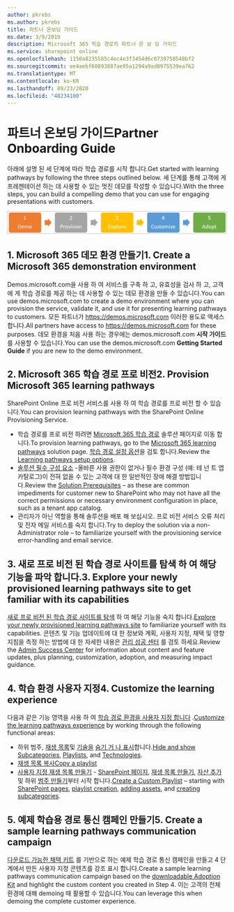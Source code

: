 ```yaml
---
author: pkrebs
ms.author: pkrebs
title: 파트너 온보딩 가이드
ms.date: 3/9/2019
description: Microsoft 365 학습 경로의 파트너 온 보 딩 가이드
ms.service: sharepoint online
ms.openlocfilehash: 1150a8235585c4ec4e3f3454d6c0739758548bf2
ms.sourcegitcommit: ee4aebf60893887ae95a1294a9ad8975539ea762
ms.translationtype: MT
ms.contentlocale: ko-KR
ms.lasthandoff: 09/23/2020
ms.locfileid: "48234100"
---
```

# <a name="partner-onboarding-guide"></a><span data-ttu-id="ed65a-103">파트너 온보딩 가이드</span><span class="sxs-lookup"><span data-stu-id="ed65a-103">Partner Onboarding Guide</span></span>
<span data-ttu-id="ed65a-104">아래에 설명 된 세 단계에 따라 학습 경로를 시작 합니다.</span><span class="sxs-lookup"><span data-stu-id="ed65a-104">Get started with learning pathways by following the three steps outlined below.</span></span> <span data-ttu-id="ed65a-105">세 단계를 통해 고객에 게 프레젠테이션 하는 데 사용할 수 있는 멋진 데모를 작성할 수 있습니다.</span><span class="sxs-lookup"><span data-stu-id="ed65a-105">With the three steps, you can build a compelling demo that you can use for engaging presentations with customers.</span></span> 

![cg-partner-getfam.png](media/cg-partner-getfam.png)

## <a name="1-create-a-microsoft-365-demonstration-environment"></a><span data-ttu-id="ed65a-107">1. Microsoft 365 데모 환경 만들기</span><span class="sxs-lookup"><span data-stu-id="ed65a-107">1. Create a Microsoft 365 demonstration environment</span></span>
<span data-ttu-id="ed65a-108">Demos.microsoft.com을 사용 하 여 서비스를 구축 하 고, 유효성을 검사 하 고, 고객에 게 학습 경로를 제공 하는 데 사용할 수 있는 데모 환경을 만들 수 있습니다.</span><span class="sxs-lookup"><span data-stu-id="ed65a-108">You can use demos.microsoft.com to create a demo environment where you can provision the service, validate it, and use it for presenting learning pathways to customers.</span></span> <span data-ttu-id="ed65a-109">모든 파트너가 https://demos.microsoft.com 이러한 용도로 액세스 합니다.</span><span class="sxs-lookup"><span data-stu-id="ed65a-109">All partners have access to https://demos.microsoft.com for these purposes.</span></span> <span data-ttu-id="ed65a-110">데모 환경을 처음 사용 하는 경우에는 demos.microsoft.com **시작 가이드** 를 사용할 수 있습니다.</span><span class="sxs-lookup"><span data-stu-id="ed65a-110">You can use the demos.microsoft.com **Getting Started Guide** if you are new to the demo environment.</span></span>

## <a name="2-provision-microsoft-365-learning-pathways"></a><span data-ttu-id="ed65a-111">2. Microsoft 365 학습 경로 프로 비전</span><span class="sxs-lookup"><span data-stu-id="ed65a-111">2. Provision Microsoft 365 learning pathways</span></span>
<span data-ttu-id="ed65a-112">SharePoint Online 프로 비전 서비스를 사용 하 여 학습 경로를 프로 비전 할 수 있습니다.</span><span class="sxs-lookup"><span data-stu-id="ed65a-112">You can provision learning pathways with the SharePoint Online Provisioning Service.</span></span>
- <span data-ttu-id="ed65a-113">학습 경로를 프로 비전 하려면 [Microsoft 365 학습 경로](https://provisioning.sharepointpnp.com/details/3df8bd55-b872-4c9d-88e3-6b2f05344239) 솔루션 페이지로 이동 합니다.</span><span class="sxs-lookup"><span data-stu-id="ed65a-113">To provision learning pathways, go to the [Microsoft 365 learning pathways](https://provisioning.sharepointpnp.com/details/3df8bd55-b872-4c9d-88e3-6b2f05344239) solution page.</span></span> <span data-ttu-id="ed65a-114">[학습 경로 설정 옵션](https://docs.microsoft.com/office365/customlearning/custom_setupoptions)을 검토 합니다.</span><span class="sxs-lookup"><span data-stu-id="ed65a-114">Review the [Learning pathways setup options](https://docs.microsoft.com/office365/customlearning/custom_setupoptions).</span></span> 
- <span data-ttu-id="ed65a-115">[솔루션 필수 구성 요소](https://docs.microsoft.com/office365/customlearning/custom_provision) -올바른 사용 권한이 없거나 필수 환경 구성 (예: 테 넌 트 앱 카탈로그)이 전혀 없을 수 있는 고객에 대 한 일반적인 장애 해결 방법입니다.</span><span class="sxs-lookup"><span data-stu-id="ed65a-115">Review the [Solution Prerequisites](https://docs.microsoft.com/office365/customlearning/custom_provision) – as these are common impediments for customer new to SharePoint who may not have all the correct permissions or necessary environment configuration in place, such as a tenant app catalog.</span></span>
- <span data-ttu-id="ed65a-116">관리자가 아닌 역할을 통해 솔루션을 배포 해 보십시오. 프로 비전 서비스 오류 처리 및 전자 메일 서비스를 숙지 합니다.</span><span class="sxs-lookup"><span data-stu-id="ed65a-116">Try to deploy the solution via a non-Administrator role – to familiarize yourself with the provisioning service error-handling and email service.</span></span>

## <a name="3-explore-your-newly-provisioned-learning-pathways-site-to-get-familiar-with-its-capabilities"></a><span data-ttu-id="ed65a-117">3. 새로 프로 비전 된 학습 경로 사이트를 탐색 하 여 해당 기능을 파악 합니다.</span><span class="sxs-lookup"><span data-stu-id="ed65a-117">3. Explore your newly provisioned learning pathways site to get familiar with its capabilities</span></span>
<span data-ttu-id="ed65a-118">[새로 프로 비전 된 학습 경로 사이트를 탐색](https://docs.microsoft.com/office365/customlearning/custom_exploresite) 하 여 해당 기능을 숙지 합니다.</span><span class="sxs-lookup"><span data-stu-id="ed65a-118">[Explore your newly provisioned learning pathways site](https://docs.microsoft.com/office365/customlearning/custom_exploresite) to familiarize yourself with its capabilities.</span></span> <span data-ttu-id="ed65a-119">콘텐츠 및 기능 업데이트에 대 한 정보와 계획, 사용자 지정, 채택 및 영향 지침을 측정 하는 방법에 대 한 자세한 내용은 [관리 성공 센터](https://docs.microsoft.com/office365/customlearning/custom_successcenter) 를 검토 하세요.</span><span class="sxs-lookup"><span data-stu-id="ed65a-119">Review the [Admin Success Center](https://docs.microsoft.com/office365/customlearning/custom_successcenter) for information about content and feature updates, plus planning, customization, adoption, and measuring impact guidance.</span></span>

## <a name="4-customize-the-learning-experience"></a><span data-ttu-id="ed65a-120">4. 학습 환경 사용자 지정</span><span class="sxs-lookup"><span data-stu-id="ed65a-120">4. Customize the learning experience</span></span>
<span data-ttu-id="ed65a-121">다음과 같은 기능 영역을 사용 하 여 [학습 경로 환경을 사용자 지정 합니다](https://docs.microsoft.com/office365/customlearning/custom_overview) .</span><span class="sxs-lookup"><span data-stu-id="ed65a-121">[Customize the learning pathways experience](https://docs.microsoft.com/office365/customlearning/custom_overview) by working through the following functional areas:</span></span>
- <span data-ttu-id="ed65a-122">하위 범주, [재생 목록](https://docs.microsoft.com/office365/customlearning/custom_hideshowplaylists)및 [기술을](https://docs.microsoft.com/office365/customlearning/custom_hideshowtech) [숨기 거 나 표시](https://docs.microsoft.com/office365/customlearning/custom_hideshowsub)합니다.</span><span class="sxs-lookup"><span data-stu-id="ed65a-122">[Hide and show Subcategories](https://docs.microsoft.com/office365/customlearning/custom_hideshowsub), [Playlists](https://docs.microsoft.com/office365/customlearning/custom_hideshowplaylists), and [Technologies](https://docs.microsoft.com/office365/customlearning/custom_hideshowtech).</span></span>
- [<span data-ttu-id="ed65a-123">재생 목록 복사</span><span class="sxs-lookup"><span data-stu-id="ed65a-123">Copy a playlist</span></span>](https://docs.microsoft.com/office365/customlearning/custom_copyplaylist)
- <span data-ttu-id="ed65a-124">[사용자 지정 재생 목록 만들기](https://docs.microsoft.com/office365/customlearning/custom_createnewplaylist) - [SharePoint 페이지](https://docs.microsoft.com/office365/customlearning/custom_createnewpage), [재생 목록 만들기](https://docs.microsoft.com/office365/customlearning/custom_createnewplaylist), [자산 추가](https://docs.microsoft.com/office365/customlearning/custom_addassets)및 하위 [범주 만들기](https://docs.microsoft.com/office365/customlearning/custom_createnewcat)부터 시작 합니다.</span><span class="sxs-lookup"><span data-stu-id="ed65a-124">[Create a Custom Playlist](https://docs.microsoft.com/office365/customlearning/custom_createnewplaylist) – starting with [SharePoint pages](https://docs.microsoft.com/office365/customlearning/custom_createnewpage), [playlist creation](https://docs.microsoft.com/office365/customlearning/custom_createnewplaylist), [adding assets](https://docs.microsoft.com/office365/customlearning/custom_addassets), and [creating subcategories](https://docs.microsoft.com/office365/customlearning/custom_createnewcat).</span></span>

## <a name="5-create-a-sample-learning-pathways-communication-campaign"></a><span data-ttu-id="ed65a-125">5. 예제 학습용 경로 통신 캠페인 만들기</span><span class="sxs-lookup"><span data-stu-id="ed65a-125">5. Create a sample learning pathways communication campaign</span></span>
<span data-ttu-id="ed65a-126">[다운로드 가능한 채택 키트](https://teamworktools.azurewebsites.net/m365lp/m365lpadoptionkit.zip) 를 기반으로 하는 예제 학습 경로 통신 캠페인을 만들고 4 단계에서 만든 사용자 지정 콘텐츠를 강조 표시 합니다.</span><span class="sxs-lookup"><span data-stu-id="ed65a-126">Create a sample learning pathways communication campaign based on the [downloadable Adoption Kit](https://teamworktools.azurewebsites.net/m365lp/m365lpadoptionkit.zip) and highlight the custom content you created in Step 4.</span></span> <span data-ttu-id="ed65a-127">이는 고객의 전체 환경에 대해 demoing 때 활용할 수 있습니다.</span><span class="sxs-lookup"><span data-stu-id="ed65a-127">You can leverage this when demoing the complete customer experience.</span></span> 


